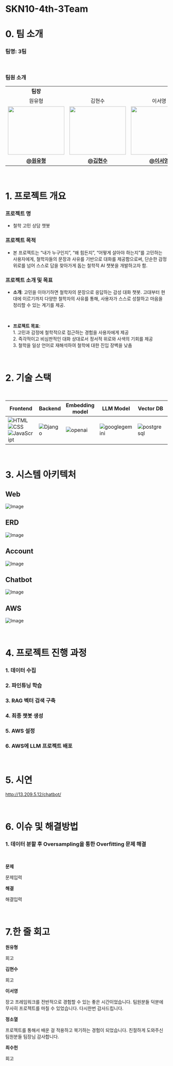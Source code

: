 # SKN10-4th-3Team

# 0. 팀 소개
  ### 팀명: 3팀 

<br>

### 팀원 소개
<table align="center" width="100%">
  <tr>
    <td align="center"><b>팀장</b></td>
    <td align="center" colspan="4"><b>팀원</b></td>
  </tr>
  <tr>
    <td align="center">원유형</td>
    <td align="center">김현수</td>
    <td align="center">이서영</td>
    <td align="center">정소열</td>
    <td align="center">최수헌</td>
  </tr>
  <tr>
    <td align="center"><img src="https://github.com/user-attachments/assets/b9c193d8-9fe5-442f-97db-617f53188438" width="175px" height="150px"/></td>
    <td align="center"><img src="https://github.com/user-attachments/assets/ab8e5995-0f51-4039-a019-f2fab629aa57" width="175" height="150"></td>
    <td align="center"><img src="https://github.com/user-attachments/assets/2f93fe6e-07cd-43da-b3c9-203ddb91f4bd" width="175" height="150"></td>
    <td align="center"><img src="https://github.com/user-attachments/assets/a3ee8f49-fe94-477d-920a-ec193ee999c8" width="175" height="150"></td>
    <td align="center"><img src="https://github.com/user-attachments/assets/e93dfa9a-55fa-4495-a2d6-ffc98dc2cc09" width="175" height="150"></td>
  </tr>
  <tr>
    <td align="center"><a href="https://github.com/user-attachments/assets/87d06e7e-3850-4082-b29e-557128509e38"><b>@원유형</b></a></td>
    <td align="center"><a href="https://github.com/user-attachments/assets/87d06e7e-3850-4082-b29e-557128509e38"><b>@김현수</b></a></td>
    <td align="center"><a href="https://github.com/user-attachments/assets/87d06e7e-3850-4082-b29e-557128509e38"><b>@이서영</b></a></td>
    <td align="center"><a href="https://github.com/user-attachments/assets/87d06e7e-3850-4082-b29e-557128509e38"><b>@정소열</b></a></td>
    <td align="center"><a href="https://github.com/user-attachments/assets/87d06e7e-3850-4082-b29e-557128509e38"><b>@최수헌</b></a></td>
  </tr>
</table>

<br>

# 1. 프로젝트 개요

### 프로젝트 명
- 철학 고민 상담 챗봇

### 프로젝트 목적
- 본 프로젝트는 “내가 누구인지”, “왜 힘든지”, “어떻게 살아야 하는지”를 고민하는 사용자에게, 철학자들의 문장과 사유를 기반으로 대화를 제공함으로써, 단순한 감정 위로를 넘어 스스로 답을 찾아가게 돕는 철학적 AI 챗봇을 개발하고자 함.

### 프로젝트 소개 및 목표
- **소개**: 고민을 이야기하면 철학자의 문장으로 응답하는 감성 대화 챗봇.
고대부터 현대에 이르기까지 다양한 철학자의 사유를 통해, 사용자가 스스로 성찰하고 마음을 정리할 수 있는 계기를 제공.
<br>

- **프로젝트 목표**: <br> <t>1. 고민과 감정에 철학적으로 접근하는 경험을 사용자에게 제공 <br>
<t>2. 즉각적이고 비심판적인 대화 상대로서 정서적 위로와 사색의 기회를 제공</t><br><t>3. 철학을 일상 언어로 재해석하여 철학에 대한 진입 장벽을 낮춤</t>
 </t>

<br>

 # 2. 기술 스택
<br/>

| **Frontend** | **Backend** | **Embedding model** | **LLM Model** | **Vector DB** | **Deployment** | **Collaboration Tool** |
|--------------|-------------|-------------------|----------------|----------------|----------------|----------------------|
| ![HTML](https://img.shields.io/badge/-HTML5-E34F26?logo=html5&logoColor=white)<br>![CSS](https://img.shields.io/badge/-CSS3-1572B6?logo=css3&logoColor=white)<br>![JavaScript](https://img.shields.io/badge/-JavaScript-F7DF1E?logo=javascript&logoColor=black) | ![Django](https://img.shields.io/badge/-Django-092E20?logo=django&logoColor=white)<br>|![openai](https://img.shields.io/badge/-openai-412991?logo=openai&logoColor=white) |![googlegemini](https://img.shields.io/badge/-googlegemini-8E75B2?logo=googlegemini&logoColor=white)<br> | ![postgresql](https://img.shields.io/badge/-postgresql-4169E1?logo=postgresql&logoColor=white) | ![Docker](https://img.shields.io/badge/-Docker-2496ED?logo=docker&logoColor=white)<br>![AWS EC2](https://img.shields.io/badge/-AWS%20EC2-FF9900?logo=amazonaws&logoColor=white) | ![Git](https://img.shields.io/badge/-Git-F05032?logo=git&logoColor=white)<br>![GitHub](https://img.shields.io/badge/-GitHub-181717?logo=github&logoColor=white)<br>![Discord](https://img.shields.io/badge/-Discord-5865F2?logo=discord&logoColor=white) |

<br>

 # 3. 시스템 아키텍처

## Web
 ![Image](https://github.com/user-attachments/assets/1effbd2d-d64c-48e3-8238-a9f305d825d1)
 <br>

## ERD
 ![Image](https://github.com/user-attachments/assets/99c147be-ce3e-4025-9713-9f72d3fa8240)
<br>

 ## Account
 ![Image](https://github.com/user-attachments/assets/b7243fae-911a-4dbb-b60a-30aff45cee43)
 <br>

 ## Chatbot
  ![Image](https://github.com/user-attachments/assets/16069f28-5804-4b58-bfc2-990d34bc2ed5)
 <br>

 ## AWS
![Image](https://github.com/user-attachments/assets/d74224dc-b21d-4e02-a69a-7184f48b5574)




<br>

 # 4. 프로젝트 진행 과정
 ### 1. 데이터 수집
 ### 2. 파인튜닝 학습
 ### 3. RAG 벡터 검색 구축
 ### 4. 최종 챗봇 생성
 ### 5. AWS 설정
 ### 6. AWS에 LLM 프로젝트 배포

 <br>

 # 5. 시연
 http://13.209.5.12/chatbot/
 
<br>

# 6. 이슈 및 해결방법
### 1. 데이터 분할 후 Oversampling을 통한 Overfitting 문제 해결
<br/>

**문제**
<br/>

문제입력
<br/>

**해결**
<br/>

해결입력
<br/>

<br>

# 7.한 줄 회고

**원유형**
<br/>

회고
<br/>

**김현수**
<br/>

회고
<br/>

**이서영**
<br/>

장고 프레임워크를 전반적으로 경험할 수 있는 좋은 시간이었습니다. 팀원분들 덕분에 무사히 프로젝트를 마칠 수 있었습니다. 다시한번 감사드립니다.
<br/>

**정소열**
<br/>

프로젝트를 통해서 배운 걸 적용하고 복기하는 경험이 되었습니다. 친절하게 도와주신 팀원분들 팀장님 감사합니다.
<br/>

**최수헌**
<br/>

회고
<br/>
